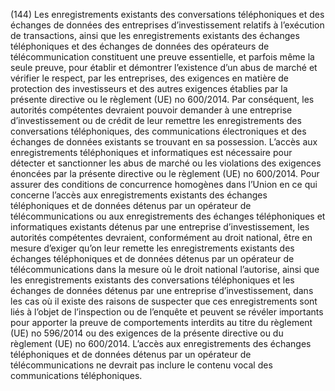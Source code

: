 (144) Les enregistrements existants des conversations téléphoniques et des échanges de données des entreprises d’investissement relatifs à l’exécution de transactions, ainsi que les enregistrements existants des échanges téléphoniques et des échanges de données des opérateurs de télécommunication constituent une preuve essentielle, et parfois même la seule preuve, pour établir et démontrer l’existence d’un abus de marché et vérifier le respect, par les entreprises, des exigences en matière de protection des investisseurs et des autres exigences établies par la présente directive ou le règlement (UE) no 600/2014. Par conséquent, les autorités compétentes devraient pouvoir demander à une entreprise d’investissement ou de crédit de leur remettre les enregistrements des conversations téléphoniques, des communications électroniques et des échanges de données existants se trouvant en sa possession. L’accès aux enregistrements téléphoniques et informatiques est nécessaire pour détecter et sanctionner les abus de marché ou les violations des exigences énoncées par la présente directive ou le règlement (UE) no 600/2014. Pour assurer des conditions de concurrence homogènes dans l’Union en ce qui concerne l’accès aux enregistrements existants des échanges téléphoniques et de données détenus par un opérateur de télécommunications ou aux enregistrements des échanges téléphoniques et informatiques existants détenus par une entreprise d’investissement, les autorités compétentes devraient, conformément au droit national, être en mesure d’exiger qu’on leur remette les enregistrements existants des échanges téléphoniques et de données détenus par un opérateur de télécommunications dans la mesure où le droit national l’autorise, ainsi que les enregistrements existants des conversations téléphoniques et les échanges de données détenus par une entreprise d’investissement, dans les cas où il existe des raisons de suspecter que ces enregistrements sont liés à l’objet de l’inspection ou de l’enquête et peuvent se révéler importants pour apporter la preuve de comportements interdits au titre du règlement (UE) no 596/2014 ou des exigences de la présente directive ou du règlement (UE) no 600/2014. L’accès aux enregistrements des échanges téléphoniques et de données détenus par un opérateur de télécommunications ne devrait pas inclure le contenu vocal des communications téléphoniques.